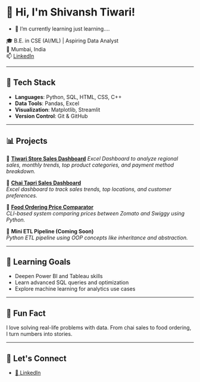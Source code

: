 # 👋 Hi, I'm Shivansh Tiwari!

- 🌱 I’m currently learning just learning....

🎓 B.E. in CSE (AI/ML) | Aspiring Data Analyst  
📍 Mumbai, India  
📫 [LinkedIn](https://www.linkedin.com/in/shivanshtiwari1) 

---

## 🔧 Tech Stack
- **Languages**: Python, SQL, HTML, CSS, C++
- **Data Tools**: Pandas, Excel
- **Visualization**: Matplotlib, Streamlit
- **Version Control**: Git & GitHub

---

## 📊 Projects
🌟 **[Tiwari Store Sales Dashboard](https://github.com/Tiwarishivansh07/TIWARI_STORE_SALES_ANALYSIS)**
*Excel Dashboard to analyze regional sales, monthly trends, top product categories, and payment method breakdown.*

🌟 **[Chai Tapri Sales Dashboard](https://github.com/Tiwarishivansh07/CHAI_TAPRI_ANALYSIS)**  
*Excel dashboard to track sales trends, top locations, and customer preferences.*

🌟 **[Food Ordering Price Comparator](https://github.com/Tiwarishivansh07/Food_Ordering_System)**  
*CLI-based system comparing prices between Zomato and Swiggy using Python.*

🌟 **Mini ETL Pipeline (Coming Soon)**  
*Python ETL pipeline using OOP concepts like inheritance and abstraction.*

---

## 🚀 Learning Goals
- Deepen Power BI and Tableau skills  
- Learn advanced SQL queries and optimization  
- Explore machine learning for analytics use cases

---

## 🧠 Fun Fact
I love solving real-life problems with data. From chai sales to food ordering, I turn numbers into stories.

---

## 🔗 Let's Connect
- [📘 LinkedIn](https://www.linkedin.com/in/shivanshtiwari1)

<!---
Tiwarishivansh07/Tiwarishivansh07 is a ✨ special ✨ repository because its `README.md` (this file) appears on your GitHub profile.
You can click the Preview link to take a look at your changes.
--->
